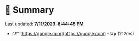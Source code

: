 # 📖 Summary
Last updated: **7/11/2023, 8:44:45 PM**

- `GET` [https://google.com](https://google.com) - **Up** (212ms)
